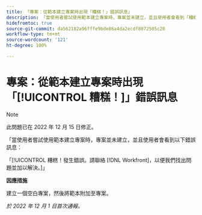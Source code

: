 ```yaml
---
title: 「專案：從範本建立專案時出現「糟糕！」錯誤訊息」
description: 「當使用者嘗試使用範本建立專案時，專案並未建立，並且使用者會看到「糟糕！」錯誤訊息。發生錯誤。 請聯絡 Workfront，以便我們找出問題並加以修正。」
hidefromtoc: true
source-git-commit: da562182a96fffe9bde86a4da2ecdf8072505c20
workflow-type: tm+mt
source-wordcount: '121'
ht-degree: 100%

---
```



# 專案：從範本建立專案時出現「[!UICONTROL 糟糕！]」錯誤訊息

>[!NOTE]
>
>此問題已在 2022 年 12 月 15 日修正。

「當使用者嘗試使用範本建立專案時，專案並未建立，並且使用者會看到以下錯誤訊息：

「[!UICONTROL 糟糕！發生錯誤。請聯絡 [!DNL Workfront]，以便我們找出問題並加以解決。]」

**因應措施**

建立一個空白專案，然後將範本附加至專案。

_於 2022 年 12 月 1 日首次通報。_

